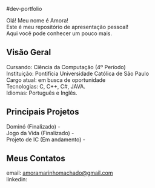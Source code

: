 #dev-portfolio

Olá! Meu nome é Amora! <br/>
Este é meu repositório de apresentação pessoal! <br/>
Aqui você pode conhecer um pouco mais. <br/>

## Visão Geral
Cursando: Ciência da Computação (4º Período) <br/>
Instituição: Pontifícia Universidade Católica de São Paulo <br/>
Cargo atual: em busca de oportunidade <br/>
Tecnologias: C, C++, C#, JAVA. <br/>
Idiomas: Português e Inglês. <br/>

## Principais Projetos
Dominó (Finalizado) - <br/>
Jogo da Vida (Finalizado) - <br/>
Projeto de IC (Em andamento) - <br/>

## Meus Contatos
email: amoramarinhomachado@gmail.com <br/>
linkedin: <br/>
